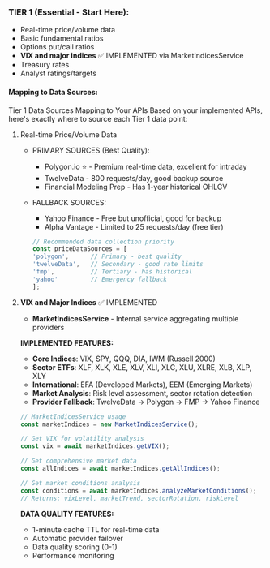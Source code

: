 ### TIER 1 (Essential - Start Here):

- Real-time price/volume data
- Basic fundamental ratios
- Options put/call ratios
- **VIX and major indices** ✅ IMPLEMENTED via MarketIndicesService
- Treasury rates
- Analyst ratings/targets

#### Mapping to Data Sources:
Tier 1 Data Sources Mapping to Your APIs
Based on your implemented APIs, here's exactly where to source each Tier 1 data point:
1. Real-time Price/Volume Data
   - PRIMARY SOURCES (Best Quality):
        - Polygon.io ⭐ - Premium real-time data, excellent for intraday
        - TwelveData - 800 requests/day, good backup source
        - Financial Modeling Prep - Has 1-year historical OHLCV

   - FALLBACK SOURCES:
        - Yahoo Finance - Free but unofficial, good for backup
        - Alpha Vantage - Limited to 25 requests/day (free tier)

     ```typescript
     // Recommended data collection priority
     const priceDataSources = [
     'polygon',      // Primary - best quality
     'twelveData',   // Secondary - good rate limits
     'fmp',          // Tertiary - has historical
     'yahoo'         // Emergency fallback
     ];
     ```

2. **VIX and Major Indices** ✅ IMPLEMENTED
   - **MarketIndicesService** - Internal service aggregating multiple providers

   **IMPLEMENTED FEATURES:**
   - **Core Indices**: VIX, SPY, QQQ, DIA, IWM (Russell 2000)
   - **Sector ETFs**: XLF, XLK, XLE, XLV, XLI, XLC, XLU, XLRE, XLB, XLP, XLY
   - **International**: EFA (Developed Markets), EEM (Emerging Markets)
   - **Market Analysis**: Risk level assessment, sector rotation detection
   - **Provider Fallback**: TwelveData → Polygon → FMP → Yahoo Finance

   ```typescript
   // MarketIndicesService usage
   const marketIndices = new MarketIndicesService();

   // Get VIX for volatility analysis
   const vix = await marketIndices.getVIX();

   // Get comprehensive market data
   const allIndices = await marketIndices.getAllIndices();

   // Get market conditions analysis
   const conditions = await marketIndices.analyzeMarketConditions();
   // Returns: vixLevel, marketTrend, sectorRotation, riskLevel
   ```

   **DATA QUALITY FEATURES:**
   - 1-minute cache TTL for real-time data
   - Automatic provider failover
   - Data quality scoring (0-1)
   - Performance monitoring